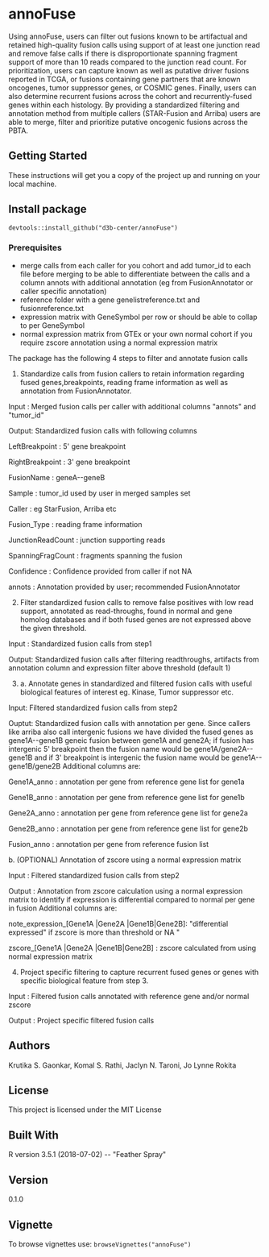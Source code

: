 # annoFuse
Using annoFuse, users can filter out fusions known to be artifactual and retained high-quality fusion calls using support of at least one junction read and remove false calls if there is disproportionate spanning fragment support of more than 10 reads compared to the junction read count. 
    For prioritization, users can capture known as well as putative driver fusions reported in TCGA, or fusions containing gene partners that are known oncogenes, tumor suppressor genes, or COSMIC genes. 
    Finally, users can also determine recurrent fusions across the cohort and recurrently-fused genes within each histology. By providing a standardized filtering and annotation method from multiple callers (STAR-Fusion and Arriba) users are able to merge, filter and prioritize putative oncogenic fusions across the PBTA. 

## Getting Started
These instructions will get you a copy of the project up and running on your local machine. 

## Install package
`devtools::install_github("d3b-center/annoFuse")`

### Prerequisites
 - merge calls from each caller for you cohort and add tumor_id to each file before merging to be able to differentiate between the calls and a column annots with additional annotation (eg from FusionAnnotator or caller specific annotation)
 - reference folder <link to box for example> with a gene genelistreference.txt and fusionreference.txt
 - expression matrix with GeneSymbol per row or should be able to collap to per GeneSymbol
 - normal expression matrix from GTEx or your own normal cohort if you require zscore annotation using a normal expression matrix
 
 The package has the following 4 steps to filter and annotate fusion calls
 1) Standardize calls from fusion callers to retain information regarding fused genes,breakpoints, reading frame information as well as annotation from FusionAnnotator. 
 
 Input : Merged fusion calls per caller with additional columns "annots" and "tumor_id"
 
 Output: Standardized fusion calls with following columns
 
   LeftBreakpoint : 5' gene breakpoint

   RightBreakpoint : 3' gene breakpoint

   FusionName : geneA--geneB

   Sample : tumor_id used by user in merged samples set

   Caller : eg StarFusion, Arriba etc

   Fusion_Type : reading frame information
    
   JunctionReadCount : junction supporting reads

   SpanningFragCount : fragments spanning the fusion 

   Confidence : Confidence provided from caller if not NA

   annots : Annotation provided by user; recommended FusionAnnotator

 2) Filter standardized fusion calls to remove false positives with low read support, annotated as read-throughs, found in normal and gene homolog databases and if both fused genes are not expressed above the given threshold.
 
 Input : Standardized fusion calls from step1
 
 Output: Standardized fusion calls after filtering readthroughs, artifacts from annotation column and expression filter above threshold (default 1)
 
 3) a. Annotate genes in standardized and filtered fusion calls with useful biological features of interest eg. Kinase, Tumor suppressor etc. 
 
 Input: Filtered standardized fusion calls from step2
 
 Ouptut: Standardized fusion calls with annotation per gene. Since callers like arriba also call intergenic fusions we have divided the fused genes as gene1A--gene1B geneic fusion between gene1A and gene2A; if fusion has intergenic 5' breakpoint then the fusion name would be gene1A/gene2A--gene1B and if 3' breakpoint is intergenic the fusion name would be gene1A--gene1B/gene2B 
 Additional columns are:
 
 Gene1A_anno : annotation per gene from reference gene list for gene1a
 
 Gene1B_anno : annotation per gene from reference gene list for gene1b
 
 Gene2A_anno : annotation per gene from reference gene list for gene2a
 
 Gene2B_anno : annotation per gene from reference gene list for gene2b
 
 Fusion_anno : annotation per gene from reference fusion list
 
   b. (OPTIONAL) Annotation of zscore using a normal expression matrix
 
 Input : Filtered standardized fusion calls from step2
 
 Output : Annotation from zscore calculation using a normal expression matrix to identify if expression is differential compared to normal per gene in fusion 
 Additional columns are:
 
 note_expression_[Gene1A |Gene2A |Gene1B|Gene2B]: "differential expressed" if zscore is more than threshold or NA "
 
 zscore_[Gene1A |Gene2A |Gene1B|Gene2B] : zscore calculated from using normal expression matrix
 
 4) Project specific filtering to capture recurrent fused genes or genes with specific biological feature from step 3.
 
 Input : Filtered fusion calls annotated with reference gene and/or normal zscore 
 
 Output : Project specific filtered fusion calls
 
## Authors
Krutika S. Gaonkar, Komal S. Rathi, Jaclyn N. Taroni, Jo Lynne Rokita

## License

This project is licensed under the MIT License 

## Built With
R version 3.5.1 (2018-07-02) -- "Feather Spray"

## Version 
0.1.0

## Vignette
To browse vignettes use:
`browseVignettes("annoFuse")` 
